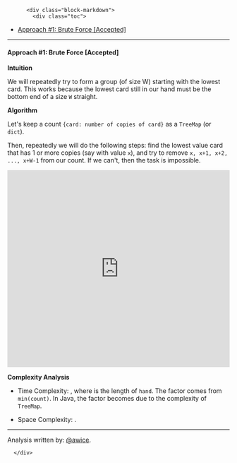 <div class="article-body">
        
          <div class="block-markdown">
            <div class="toc">
<ul>
<li><a href="#approach-1-brute-force-accepted">Approach #1: Brute Force [Accepted]</a></li>
</ul>
</div>
<hr>
<h4 id="approach-1-brute-force-accepted">Approach #1: Brute Force [Accepted]</h4>
<p><strong>Intuition</strong></p>
<p>We will repeatedly try to form a group (of size W) starting with the lowest card.  This works because the lowest card still in our hand must be the bottom end of a size <code>W</code> straight.</p>
<p><strong>Algorithm</strong></p>
<p>Let's keep a count <code>{card: number of copies of card}</code> as a <code>TreeMap</code> (or <code>dict</code>).</p>
<p>Then, repeatedly we will do the following steps: find the lowest value card that has 1 or more copies (say with value <code>x</code>), and try to remove <code>x, x+1, x+2, ..., x+W-1</code> from our count.  If we can't, then the task is impossible.</p>
<iframe src="https://leetcode.com/playground/VyDASsga/shared" frameborder="0" width="100%" height="446" name="VyDASsga"></iframe>

<p><strong>Complexity Analysis</strong></p>
<ul>
<li>
<p>Time Complexity:  <script type="math/tex; mode=display">O(N * (N/W))</script>, where <script type="math/tex; mode=display">N</script> is the length of <code>hand</code>.  The <script type="math/tex; mode=display">(N / W)</script> factor comes from <code>min(count)</code>.  In Java, the <script type="math/tex; mode=display">(N / W)</script> factor becomes <script type="math/tex; mode=display">\log N</script> due to the complexity of <code>TreeMap</code>.</p>
</li>
<li>
<p>Space Complexity:  <script type="math/tex; mode=display">O(N)</script>.</p>
</li>
</ul>
<hr>
<p>Analysis written by: <a href="https://leetcode.com/awice">@awice</a>.</p>
          </div>
        
      </div>